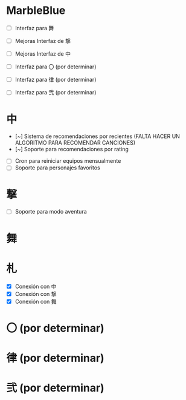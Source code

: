 # MarbleBlue
- [ ] Interfaz para 舞
- [ ] Mejoras Interfaz de 撃
- [ ] Mejoras Interfaz de 中
- [ ] Interfaz para 〇 (por determinar)
- [ ] Interfaz para 律 (por determinar)
- [ ] Interfaz para 弐 (por determinar)


# 中
- [~] Sistema de recomendaciones por recientes (FALTA HACER UN ALGORITMO PARA RECOMENDAR CANCIONES)
- [~] Soporte para recomendaciones por rating
- [ ] Cron para reiniciar equipos mensualmente
- [ ] Soporte para personajes favoritos

# 撃
- [ ] Soporte para modo aventura

# 舞

# 札
- [x] Conexión con 中
- [x] Conexión con 撃
- [x] Conexión con 舞

# 〇 (por determinar)

# 律 (por determinar)

# 弐 (por determinar)